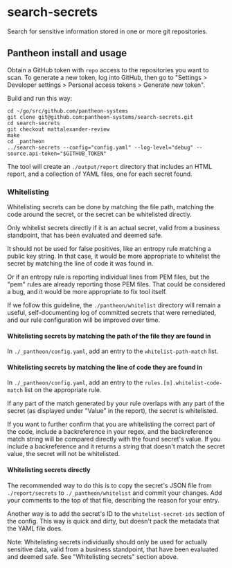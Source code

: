 # search-secrets

Search for sensitive information stored in one or more git repositories.

## Pantheon install and usage

Obtain a GitHub token with `repo` access to the repositories you want to scan. To generate a new token, log into
GitHub, then go to "Settings > Developer settings > Personal access tokens > Generate new token".

Build and run this way:

```shell script
cd ~/go/src/github.com/pantheon-systems
git clone git@github.com:pantheon-systems/search-secrets.git
cd search-secrets
git checkout mattalexander-review
make
cd _pantheon
../search-secrets --config="config.yaml" --log-level="debug" --source.api-token="$GITHUB_TOKEN"
```

The tool will create an `./output/report` directory that includes an HTML report, and a collection of YAML files, one for
each secret found.

### Whitelisting

Whitelisting secrets can be done by matching the file path, matching the code around the secret, or the secret
can be whitelisted directly.

Only whitelist secrets directly if it is an actual secret, valid from a business standpoint, that has been
evaluated and deemed safe.

It should not be used for false positives, like an entropy rule matching a public key string. In that case, it would
be more appropriate to whitelist the secret by matching the line of code it was found in.

Or if an entropy rule is reporting individual lines from PEM files, but the "pem" rules are already reporting those PEM
files. That could be considered a bug, and it would be more appropriate to fix tool itself.

If we follow this guideline, the `./pantheon/whitelist` directory will remain a useful, self-documenting log of committed
secrets that were remediated, and our rule configuration will be improved over time.

#### Whitelisting secrets by matching the path of the file they are found in

In `./_pantheon/config.yaml`, add an entry to the `whitelist-path-match` list.

#### Whitelisting secrets by matching the line of code they are found in

In `./_pantheon/config.yaml`, add an entry to the `rules.[n].whitelist-code-match` list on the appropriate rule.

If any part of the match generated by your rule overlaps with any part of the secret (as displayed under "Value" in the
report), the secret is whitelisted. 

If you want to further confirm that you are whitelisting the correct part of the code, include a backreference in your
regex, and the backreference match string will be compared directly with the found secret's value. If you include a
backreference and it returns a string that doesn't match the secret value, the secret will not be whitelisted.

#### Whitelisting secrets directly

The recommended way to do this is to copy the secret's JSON file from `./report/secrets` to `./_pantheon/whitelist` and
commit your changes. Add your comments to the top of that file, describing the reason for your entry.

Another way is to add the secret's ID to the `whitelist-secret-ids` section of the config. This way is quick and dirty,
but doesn't pack the metadata that the YAML file does.

Note: Whitelisting secrets individually should only be used for actually sensitive data, valid from a business
standpoint, that have been evaluated and deemed safe. See "Whitelisting secrets" section above.
